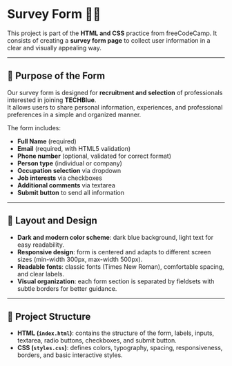 # Survey Form 📝✨

This project is part of the **HTML and CSS** practice from freeCodeCamp. It consists of creating a **survey form page** to collect user information in a clear and visually appealing way.

---

## 🌟 Purpose of the Form

Our survey form is designed for **recruitment and selection** of professionals interested in joining **TECHBlue**.  
It allows users to share personal information, experiences, and professional preferences in a simple and organized manner.  

The form includes:

- **Full Name** (required)  
- **Email** (required, with HTML5 validation)  
- **Phone number** (optional, validated for correct format)  
- **Person type** (individual or company)  
- **Occupation selection** via dropdown  
- **Job interests** via checkboxes  
- **Additional comments** via textarea  
- **Submit button** to send all information  

---

## 🎨 Layout and Design

- **Dark and modern color scheme**: dark blue background, light text for easy readability.  
- **Responsive design**: form is centered and adapts to different screen sizes (min-width 300px, max-width 500px).  
- **Readable fonts**: classic fonts (Times New Roman), comfortable spacing, and clear labels.  
- **Visual organization**: each form section is separated by fieldsets with subtle borders for better guidance.  

---

## 📌 Project Structure

- **HTML (`index.html`)**: contains the structure of the form, labels, inputs, textarea, radio buttons, checkboxes, and submit button.  
- **CSS (`styles.css`)**: defines colors, typography, spacing, responsiveness, borders, and basic interactive styles.  
